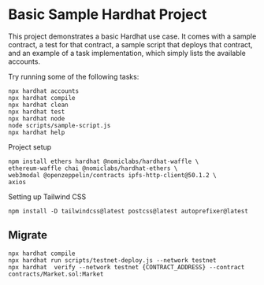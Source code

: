 # Basic Sample Hardhat Project

This project demonstrates a basic Hardhat use case. It comes with a sample contract, a test for that contract, a sample script that deploys that contract, and an example of a task implementation, which simply lists the available accounts.

Try running some of the following tasks:

```shell
npx hardhat accounts
npx hardhat compile
npx hardhat clean
npx hardhat test
npx hardhat node
node scripts/sample-script.js
npx hardhat help
```

Project setup

```shell
npm install ethers hardhat @nomiclabs/hardhat-waffle \
ethereum-waffle chai @nomiclabs/hardhat-ethers \
web3modal @openzeppelin/contracts ipfs-http-client@50.1.2 \
axios
```

Setting up Tailwind CSS

```shell
npm install -D tailwindcss@latest postcss@latest autoprefixer@latest
```

## Migrate
```sol
npx hardhat compile
npx hardhat run scripts/testnet-deploy.js --network testnet
npx hardhat  verify --network testnet {CONTRACT_ADDRESS} --contract contracts/Market.sol:Market
```